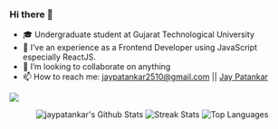 ### Hi there 👋

- 🎓 Undergraduate student at Gujarat Technological University
- 🌱 I’ve an experience as a Frontend Developer using JavaScript especially ReactJS.
- 👯 I’m looking to collaborate on anything
- 📫 How to reach me: jaypatankar2510@gmail.com  || <a href="https://www.linkedin.com/in/jay-patankar-337a9718b/">Jay Patankar</a>

![](https://komarev.com/ghpvc/?username=jaypatankar)

<p align=center>
  <img src="https://github-readme-stats.vercel.app/api?username=jaypatankar&count_private=true&show_icons=true&theme=github_dark" alt="jaypatankar's Github Stats">

  <img src="https://github-readme-streak-stats.herokuapp.com?user=jaypatankar&theme=github-dark-blue" alt="Streak Stats">

  <img src="https://github-readme-stats.vercel.app/api/top-langs/?username=jaypatankar&layout=compact&theme=github_dark" alt="Top Languages">
</p>
